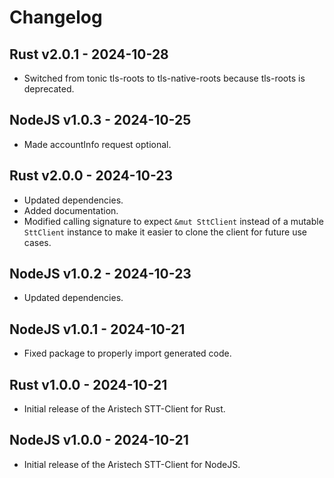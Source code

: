# Changelog

## Rust v2.0.1 - 2024-10-28
- Switched from tonic tls-roots to tls-native-roots because tls-roots is deprecated.


## NodeJS v1.0.3 - 2024-10-25
- Made accountInfo request optional.

## Rust v2.0.0 - 2024-10-23
- Updated dependencies.
- Added documentation.
- Modified calling signature to expect `&mut SttClient` instead of a mutable `SttClient` instance to make it easier to clone the client for future use cases.

## NodeJS v1.0.2 - 2024-10-23
- Updated dependencies.


## NodeJS v1.0.1 - 2024-10-21
- Fixed package to properly import generated code.


## Rust v1.0.0 - 2024-10-21
- Initial release of the Aristech STT-Client for Rust.

## NodeJS v1.0.0 - 2024-10-21
- Initial release of the Aristech STT-Client for NodeJS.